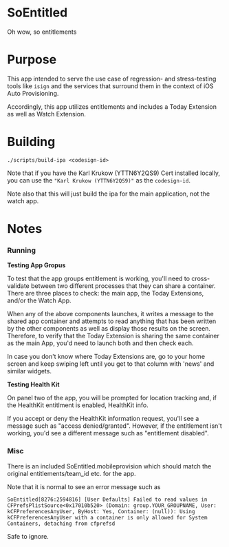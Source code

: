 # SoEntitled
Oh wow, so entitlements

# Purpose

This app intended to serve the use case of regression- and stress-testing tools like `isign` and the
services that surround them in the context of iOS Auto Provisioning. 

Accordingly, this app utilizes entitlements and includes a Today Extension as well as Watch Extension. 

# Building

```shell
./scripts/build-ipa <codesign-id>
```

Note that if you have the Karl Krukow (YTTN6Y2QS9) Cert installed locally, 
you can use the `"Karl Krukow (YTTN6Y2QS9)"` as the `codesign-id`.

Note also that this will just build the ipa for the main application, not the watch app. 

# Notes

### Running

**Testing App Gropus**

To test that the app groups entitlement is working, you'll need to cross-validate between two 
different processes that they can share a container. There are three places to check: the main app,
the Today Extensions, and/or the Watch App. 

When any of the above components launches, it writes a message to the shared app container and 
attempts to read anything that has been written by the other components as well as display 
those results on the screen. Therefore, to verify that the Today Extension is sharing the 
same container as the main App, you'd need to launch both and then check each.

In case you don't know where Today Extensions are, go to your home screen and keep
swiping left until you get to that column with 'news' and similar widgets. 

**Testing Health Kit**

On panel two of the app, you will be prompted for location tracking and, if the HealthKit 
entitlment is enabled, HealthKit info. 

If you accept or deny the HealthKit information request, you'll see a message such as
"access denied/granted". However, if the entitlement isn't working, you'd see a different
message such as "entitlement disabled".

### Misc

There is an included SoEntitled.mobileprovision which should match the original 
entitlements/team_id etc. for the app. 

Note that it is normal to see an error message such as

```
SoEntitled[8276:2594816] [User Defaults] Failed to read values in CFPrefsPlistSource<0x17010b520> (Domain: group.YOUR_GROUPNAME, User: kCFPreferencesAnyUser, ByHost: Yes, Container: (null)): Using kCFPreferencesAnyUser with a container is only allowed for System Containers, detaching from cfprefsd
```

Safe to ignore.
